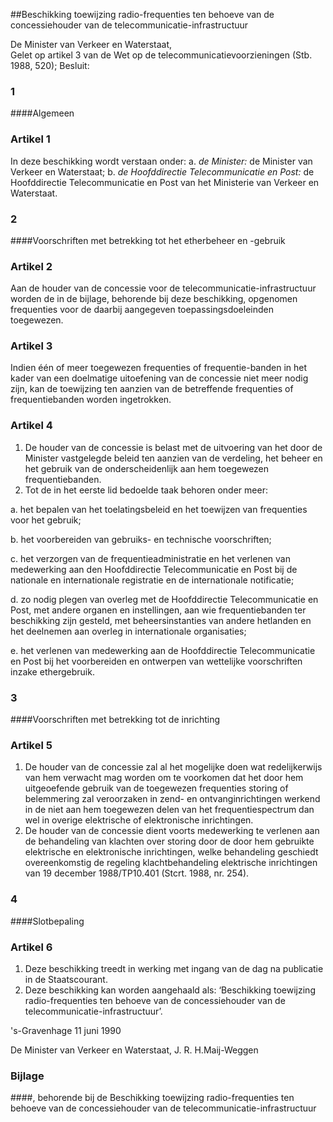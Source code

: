 <meta http-equiv='Content-Type' content='text/html; charset=utf-8' />

##Beschikking toewijzing radio-frequenties ten behoeve van de concessiehouder van de telecommunicatie-infrastructuur

De Minister van Verkeer en Waterstaat,  
Gelet op artikel 3 van de Wet op de telecommunicatievoorzieningen (Stb. 1988, 520);
Besluit:     
### 1  

####Algemeen

### Artikel  1  

In deze beschikking wordt verstaan onder:   a.  *de Minister:*   de Minister van Verkeer en Waterstaat;    b.  *de Hoofddirectie Telecommunicatie en Post:*   de Hoofddirectie Telecommunicatie en Post van het Ministerie van Verkeer en Waterstaat.     

### 2  

####Voorschriften met betrekking tot het etherbeheer en -gebruik

### Artikel  2  

Aan de houder van de concessie voor de telecommunicatie-infrastructuur worden de in de bijlage, behorende bij deze beschikking, opgenomen frequenties voor de daarbij aangegeven toepassingsdoeleinden toegewezen.  

### Artikel  3  

Indien één of meer toegewezen frequenties of frequentie-banden in het kader van een doelmatige uitoefening van de concessie niet meer nodig zijn, kan de toewijzing ten aanzien van de betreffende frequenties of frequentiebanden worden ingetrokken.  

### Artikel  4  

1.  De houder van de concessie is belast met de uitvoering van het door de Minister vastgelegde beleid ten aanzien van de verdeling, het beheer en het gebruik van de onderscheidenlijk aan hem toegewezen frequentiebanden.   
2.  Tot de in het eerste lid bedoelde taak behoren onder meer: 

a. het bepalen van het toelatingsbeleid en het toewijzen van frequenties voor het gebruik;  

b. het voorbereiden van gebruiks- en technische voorschriften;  

c. het verzorgen van de frequentieadministratie en het verlenen van medewerking aan den Hoofddirectie Telecommunicatie en Post bij de nationale en internationale registratie en de internationale notificatie;  

d. zo nodig plegen van overleg met de Hoofddirectie Telecommunicatie en Post, met andere organen en instellingen, aan wie frequentiebanden ter beschikking zijn gesteld, met beheersinstanties van andere hetlanden en het deelnemen aan overleg in internationale organisaties;  

e. het verlenen van medewerking aan de Hoofddirectie Telecommunicatie en Post bij het voorbereiden en ontwerpen van wettelijke voorschriften inzake ethergebruik.     

### 3  

####Voorschriften met betrekking tot de inrichting

### Artikel  5  

1.  De houder van de concessie zal al het mogelijke doen wat redelijkerwijs van hem verwacht mag worden om te voorkomen dat het door hem uitgeoefende gebruik van de toegewezen frequenties storing of belemmering zal veroorzaken in zend- en ontvanginrichtingen werkend in de niet aan hem toegewezen delen van het frequentiespectrum dan wel in overige elektrische of elektronische inrichtingen.   
2.  De houder van de concessie dient voorts medewerking te verlenen aan de behandeling van klachten over storing door de door hem gebruikte elektrische en elektronische inrichtingen, welke behandeling geschiedt overeenkomstig de regeling klachtbehandeling elektrische inrichtingen van 19 december 1988/TP10.401 (Stcrt. 1988, nr. 254).   

### 4  

####Slotbepaling

### Artikel  6  

1.  Deze beschikking treedt in werking met ingang van de dag na publicatie in de Staatscourant.   
2.  Deze beschikking kan worden aangehaald als: ‘Beschikking toewijzing radio-frequenties ten behoeve van de concessiehouder van de telecommunicatie-infrastructuur’.   

's-Gravenhage 
11 juni 1990    

De 
Minister van Verkeer en Waterstaat, 
J. R. H.Maij-Weggen   

### Bijlage  

####, behorende bij de Beschikking toewijzing radio-frequenties ten behoeve van de concessiehouder van de telecommunicatie-infrastructuur

